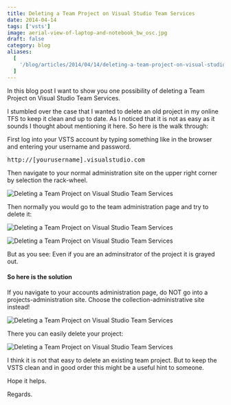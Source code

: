 ```yaml
---
title: Deleting a Team Project on Visual Studio Team Services
date: 2014-04-14
tags: ['vsts']
image: aerial-view-of-laptop-and-notebook_bw_osc.jpg
draft: false
category: blog
aliases:
  [
    '/blog/articles/2014/04/14/deleting-a-team-project-on-visual-studio-team-services/',
  ]
---
```


In this blog post I want to show you one possibility of deleting a Team Project on Visual Studio Team Services.

I stumbled over the case that I wanted to delete an old project in my online TFS to keep it clean and up to date. As I noticed that it is not as easy as it sounds I thought about mentioning it here. So here is the walk through:

First log into your VSTS account by typing something like in the browser and entering your username and password.

<pre class="">http://[yourusername].visualstudio.com</pre>

Then navigate to your normal administration site on the upper right corner by selection the rack-wheel.

![Deleting a Team Project on Visual Studio Team Services](https://cdn.offering.solutions/img/articles/2014-04-14/86d30c51-7e99-4f27-b8b9-95dc01d70f34.png)

Then normally you would go to the team administration page and try to delete it:

![Deleting a Team Project on Visual Studio Team Services](https://cdn.offering.solutions/img/articles/2014-04-14/617af661-7546-4198-8760-396d4faff02b.png)

![Deleting a Team Project on Visual Studio Team Services](https://cdn.offering.solutions/img/articles/2014-04-14/874048f6-0be0-4d2b-b032-02aa182f5f57.png)

But as you see: Even if you are an adminsitrator of the project it is grayed out.

<h4>So here is the solution</h4>

If you navigate to your accounts administration page, do NOT go into a projects-administration site. Choose the collection-administrative site instead!

![Deleting a Team Project on Visual Studio Team Services](https://cdn.offering.solutions/img/articles/2014-04-14/97e130d0-5477-4745-a409-cd53bc3e8c1a.png)

There you can easily delete your project:

![Deleting a Team Project on Visual Studio Team Services](https://cdn.offering.solutions/img/articles/2014-04-14/ed78b714-3ef0-400a-8f41-b253cfd3f925.png)

I think it is not that easy to delete an existing team project. But to keep the VSTS clean and in good order this might be a useful hint to someone.

Hope it helps.

Regards.
